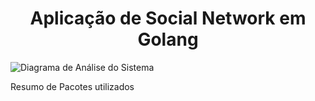<h1 align="center"> Aplicação de Social Network em Golang </h1>

![Diagrama de Análise do Sistema](../../../../../../%C3%81rea%20de%20Trabalho/Captura%20de%20tela%202022-11-14%20142416.png)

Resumo de Pacotes utilizados

